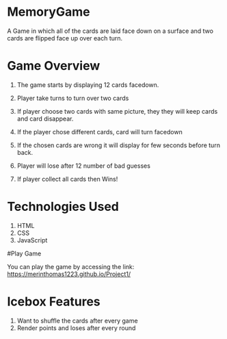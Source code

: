 # MemoryGame

A Game in which all of the cards are laid face down on a surface and two cards are flipped face up over each turn.

# Game Overview

1. The game starts by displaying 12 cards facedown.

2. Player take turns to turn over two cards

3. If player choose two cards with same picture, they they will keep cards and card disappear.

4. If the player chose different cards, card will turn facedown

5. If the chosen cards are wrong it will display for few seconds before turn back.

6. Player will lose after 12 number of bad guesses

7. If player collect all cards then Wins!

# Technologies Used
1. HTML
2. CSS
3. JavaScript

#Play Game

You can play the game by accessing the link: https://merinthomas1223.github.io/Project1/

# Icebox Features

1. Want to shuffle the cards after every game
2. Render points and loses after every round 